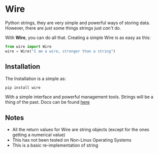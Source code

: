 # Wire

Python strings, they are very simple and powerful ways of storing data. However, there are just some things strings just *can't* do.

With **Wire**, you can do all that.
Creating a simple Wire is as easy as this:

```python
from wire import Wire
wire = Wire("I am a wire, stronger than a string")
```

## Installation

The Installation is a simple as:

```bash
pip install wire
```

With a simple interface and powerful management tools. Strings will be a thing of the past.
Docs can be found [here](https://github.com/Code-Jym/wire/blob/main/docs.md)

## Notes

- All the return values for Wire are string objects (except for the ones getting a numerical value)
- This has not been tested on Non-Linux Operating Systems
- This is a basic re-implementation of string
